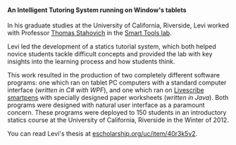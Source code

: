 #### An Intelligent Tutoring System running on Window's tablets

In his graduate studies at the University of California, Riverside, Levi worked with Professor
[Thomas Stahovich][stahovich-url] in the [Smart Tools lab][stl-url].

Levi led the development of a statics tutorial system, which both helped novice students tackle difficult concepts and
provided the lab with key insights into the learning process and how students think.

This work resulted in the production of two completely different software programs: one which ran on tablet PC
computers with a standard computer interface (_written in C# with WPF_), and one which ran on
[Livescribe smartpens][livescribe-url] with specially designed paper worksheets (_written in Java_). Both programs
were designed with natural user interface as a paramount concern. These programs were deployed to 150 students in an
introductory statics course at the University of California, Riverside in the Winter of 2012.

You can read Levi's thesis at [escholarship.org/uc/item/40r3k5v2][thesis-url].


[stahovich-url]: http://engr.ucr.edu/faculty/me/stahovich.html
[stl-url]: http://smarttools.engr.ucr.edu/
[livescribe-url]: http://livescribe.com/en-us/
[thesis-url]: http://escholarship.org/uc/item/40r3k5v2